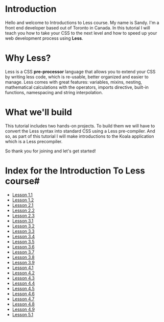 
# Introduction

Hello and welcome to Introductions to Less course. My name is Sandy. I'm a front end developer based out of Toronto in Canada. In this tutorial I will teach you how to take your CSS to the next level and how to speed up your web development process using **Less**.

# Why Less?

Less is a CSS **pre-processor** language that allows you to extend your CSS by writing less code, which is re-usable, better organized and easier to manage. Less comes with great features: variables, mixins, nesting, mathematical calculations with the operators, imports directive, built-in functions, namespacing and string interpolation.

# What we'll build

This tutorial includes two hands-on projects. To build them we will have to convert the Less syntax into standard CSS using a Less pre-compiler. And so, as part of this tutorial I will make introductions to the Koala application which is a Less precompiler.

So thank you for joining and let's get started!

# Index for the Introduction To Less course#

* [Lesson 1.1](https://github.com/learnable-content/Introduction_to_Less/tree/lesson1.1)
* [Lesson 1.2](https://github.com/learnable-content/Introduction_to_Less/tree/lesson1.2)
* [Lesson 2.1](https://github.com/learnable-content/Introduction_to_Less/tree/lesson2.1)
* [Lesson 2.2](https://github.com/learnable-content/Introduction_to_Less/tree/lesson2.2)
* [Lesson 2.3](https://github.com/learnable-content/Introduction_to_Less/tree/lesson2.3)
* [Lesson 3.1](https://github.com/learnable-content/Introduction_to_Less/tree/lesson3.1)
* [Lesson 3.2](https://github.com/learnable-content/Introduction_to_Less/tree/lesson3.2)
* [Lesson 3.3](https://github.com/learnable-content/Introduction_to_Less/tree/lesson3.3)
* [Lesson 3.4](https://github.com/learnable-content/Introduction_to_Less/tree/lesson3.4)
* [Lesson 3.5](https://github.com/learnable-content/Introduction_to_Less/tree/lesson3.5)
* [Lesson 3.6](https://github.com/learnable-content/Introduction_to_Less/tree/lesson3.6)
* [Lesson 3.7](https://github.com/learnable-content/Introduction_to_Less/tree/lesson3.7)
* [Lesson 3.8](https://github.com/learnable-content/Introduction_to_Less/tree/lesson3.8)
* [Lesson 3.9](https://github.com/learnable-content/Introduction_to_Less/tree/lesson3.9)
* [Lesson 4.1](https://github.com/learnable-content/Introduction_to_Less/tree/lesson4.1)
* [Lesson 4.2](https://github.com/learnable-content/Introduction_to_Less/tree/lesson4.2)
* [Lesson 4.3](https://github.com/learnable-content/Introduction_to_Less/tree/lesson4.3)
* [Lesson 4.4](https://github.com/learnable-content/Introduction_to_Less/tree/lesson4.4)
* [Lesson 4.5](https://github.com/learnable-content/Introduction_to_Less/tree/lesson4.5)
* [Lesson 4.6](https://github.com/learnable-content/Introduction_to_Less/tree/lesson4.6)
* [Lesson 4.7](https://github.com/learnable-content/Introduction_to_Less/tree/lesson4.7)
* [Lesson 4.8](https://github.com/learnable-content/Introduction_to_Less/tree/lesson4.8)
* [Lesson 4.9](https://github.com/learnable-content/Introduction_to_Less/tree/lesson4.9)
* [Lesson 5.1](https://github.com/learnable-content/Introduction_to_Less/tree/lesson5.1)
